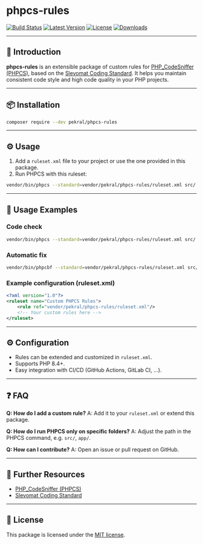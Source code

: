 # phpcs-rules

[![Build Status](https://github.com/pekral/phpcs-rules/actions/workflows/phpcs.yml/badge.svg)](https://github.com/pekral/phpcs-rules/actions)
[![Latest Version](https://img.shields.io/packagist/v/pekral/phpcs-rules.svg?style=flat-square)](https://packagist.org/packages/pekral/phpcs-rules)
[![License](https://img.shields.io/github/license/pekral/phpcs-rules.svg?style=flat-square)](LICENSE)
[![Downloads](https://img.shields.io/packagist/dt/pekral/phpcs-rules.svg?style=flat-square)](https://packagist.org/packages/pekral/phpcs-rules)

---

## 🚀 Introduction

**phpcs-rules** is an extensible package of custom rules for [PHP_CodeSniffer (PHPCS)](https://github.com/squizlabs/PHP_CodeSniffer), based on the [Slevomat Coding Standard](https://github.com/slevomat/coding-standard). It helps you maintain consistent code style and high code quality in your PHP projects.

---

## 📦 Installation

```bash
composer require --dev pekral/phpcs-rules
```

---

## ⚙️ Usage

1. Add a `ruleset.xml` file to your project or use the one provided in this package.
2. Run PHPCS with this ruleset:

```bash
vendor/bin/phpcs --standard=vendor/pekral/phpcs-rules/ruleset.xml src/
```

---

## 📝 Usage Examples

### Code check
```bash
vendor/bin/phpcs --standard=vendor/pekral/phpcs-rules/ruleset.xml src/
```

### Automatic fix
```bash
vendor/bin/phpcbf --standard=vendor/pekral/phpcs-rules/ruleset.xml src/
```

### Example configuration (ruleset.xml)
```xml
<?xml version="1.0"?>
<ruleset name="Custom PHPCS Rules">
    <rule ref="vendor/pekral/phpcs-rules/ruleset.xml"/>
    <!-- Your custom rules here -->
</ruleset>
```

---

## ⚙️ Configuration

- Rules can be extended and customized in `ruleset.xml`.
- Supports PHP 8.4+.
- Easy integration with CI/CD (GitHub Actions, GitLab CI, ...).

---

## ❓ FAQ

**Q: How do I add a custom rule?**
A: Add it to your `ruleset.xml` or extend this package.

**Q: How do I run PHPCS only on specific folders?**
A: Adjust the path in the PHPCS command, e.g. `src/`, `app/`.

**Q: How can I contribute?**
A: Open an issue or pull request on GitHub.

---

## 🔗 Further Resources

- [PHP_CodeSniffer (PHPCS)](https://github.com/squizlabs/PHP_CodeSniffer)
- [Slevomat Coding Standard](https://github.com/slevomat/coding-standard)
---

## 📝 License

This package is licensed under the [MIT license](LICENSE).